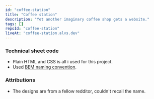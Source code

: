 ```yaml
---
id: "coffee-station"
title: "Coffee station"
description: "Yet another imaginary coffee shop gets a website."
tags: []
repoId: "coffee-station"
liveAt: "coffee-station.alvs.dev"
---
```


### Technical sheet code

-   Plain HTML and CSS is all i used for this project.
-   Used [BEM naming convention](https://en.bem.info/methodology/quick-start/).

### Attributions

-   The designs are from a fellow redditor, couldn't recall the name.
